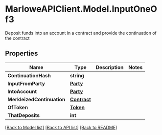 # MarloweAPIClient.Model.InputOneOf3
Deposit funds into an account in a contract and provide the continuation of the contract

## Properties

Name | Type | Description | Notes
------------ | ------------- | ------------- | -------------
**ContinuationHash** | **string** |  | 
**InputFromParty** | [**Party**](Party.md) |  | 
**IntoAccount** | [**Party**](Party.md) |  | 
**MerkleizedContinuation** | [**Contract**](Contract.md) |  | 
**OfToken** | [**Token**](Token.md) |  | 
**ThatDeposits** | **int** |  | 

[[Back to Model list]](../README.md#documentation-for-models) [[Back to API list]](../README.md#documentation-for-api-endpoints) [[Back to README]](../README.md)

